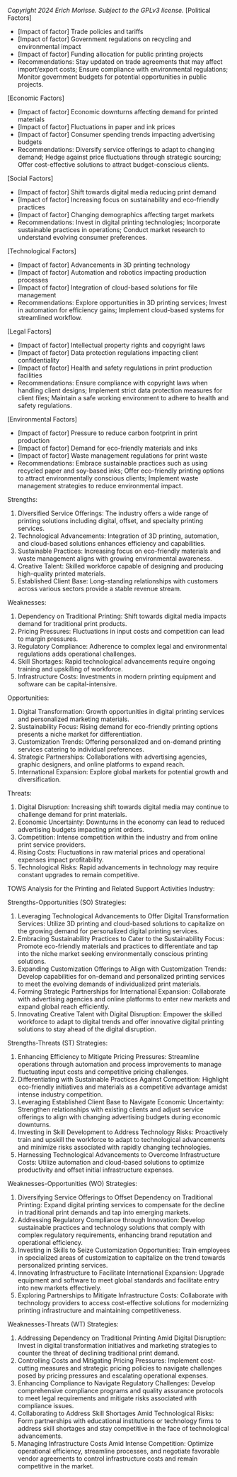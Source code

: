 *Copyright 2024 Erich Morisse.  Subject to the GPLv3 license.*
[Political Factors]
- [Impact of factor] Trade policies and tariffs
- [Impact of factor] Government regulations on recycling and environmental impact
- [Impact of factor] Funding allocation for public printing projects
- Recommendations: Stay updated on trade agreements that may affect import/export costs; Ensure compliance with environmental regulations; Monitor government budgets for potential opportunities in public projects.

[Economic Factors]
- [Impact of factor] Economic downturns affecting demand for printed materials
- [Impact of factor] Fluctuations in paper and ink prices
- [Impact of factor] Consumer spending trends impacting advertising budgets
- Recommendations: Diversify service offerings to adapt to changing demand; Hedge against price fluctuations through strategic sourcing; Offer cost-effective solutions to attract budget-conscious clients.

[Social Factors]
- [Impact of factor] Shift towards digital media reducing print demand
- [Impact of factor] Increasing focus on sustainability and eco-friendly practices
- [Impact of factor] Changing demographics affecting target markets
- Recommendations: Invest in digital printing technologies; Incorporate sustainable practices in operations; Conduct market research to understand evolving consumer preferences.

[Technological Factors]
- [Impact of factor] Advancements in 3D printing technology
- [Impact of factor] Automation and robotics impacting production processes
- [Impact of factor] Integration of cloud-based solutions for file management
- Recommendations: Explore opportunities in 3D printing services; Invest in automation for efficiency gains; Implement cloud-based systems for streamlined workflow.

[Legal Factors]
- [Impact of factor] Intellectual property rights and copyright laws
- [Impact of factor] Data protection regulations impacting client confidentiality
- [Impact of factor] Health and safety regulations in print production facilities
- Recommendations: Ensure compliance with copyright laws when handling client designs; Implement strict data protection measures for client files; Maintain a safe working environment to adhere to health and safety regulations.

[Environmental Factors]
- [Impact of factor] Pressure to reduce carbon footprint in print production
- [Impact of factor] Demand for eco-friendly materials and inks
- [Impact of factor] Waste management regulations for print waste
- Recommendations: Embrace sustainable practices such as using recycled paper and soy-based inks; Offer eco-friendly printing options to attract environmentally conscious clients; Implement waste management strategies to reduce environmental impact.

Strengths:
1. Diversified Service Offerings: The industry offers a wide range of printing solutions including digital, offset, and specialty printing services.
2. Technological Advancements: Integration of 3D printing, automation, and cloud-based solutions enhances efficiency and capabilities.
3. Sustainable Practices: Increasing focus on eco-friendly materials and waste management aligns with growing environmental awareness.
4. Creative Talent: Skilled workforce capable of designing and producing high-quality printed materials.
5. Established Client Base: Long-standing relationships with customers across various sectors provide a stable revenue stream.

Weaknesses:
1. Dependency on Traditional Printing: Shift towards digital media impacts demand for traditional print products.
2. Pricing Pressures: Fluctuations in input costs and competition can lead to margin pressures.
3. Regulatory Compliance: Adherence to complex legal and environmental regulations adds operational challenges.
4. Skill Shortages: Rapid technological advancements require ongoing training and upskilling of workforce.
5. Infrastructure Costs: Investments in modern printing equipment and software can be capital-intensive.

Opportunities:
1. Digital Transformation: Growth opportunities in digital printing services and personalized marketing materials.
2. Sustainability Focus: Rising demand for eco-friendly printing options presents a niche market for differentiation.
3. Customization Trends: Offering personalized and on-demand printing services catering to individual preferences.
4. Strategic Partnerships: Collaborations with advertising agencies, graphic designers, and online platforms to expand reach.
5. International Expansion: Explore global markets for potential growth and diversification.

Threats:
1. Digital Disruption: Increasing shift towards digital media may continue to challenge demand for print materials.
2. Economic Uncertainty: Downturns in the economy can lead to reduced advertising budgets impacting print orders.
3. Competition: Intense competition within the industry and from online print service providers.
4. Rising Costs: Fluctuations in raw material prices and operational expenses impact profitability.
5. Technological Risks: Rapid advancements in technology may require constant upgrades to remain competitive.

TOWS Analysis for the Printing and Related Support Activities Industry:

Strengths-Opportunities (SO) Strategies:
1. Leveraging Technological Advancements to Offer Digital Transformation Services: Utilize 3D printing and cloud-based solutions to capitalize on the growing demand for personalized digital printing services.
2. Embracing Sustainability Practices to Cater to the Sustainability Focus: Promote eco-friendly materials and practices to differentiate and tap into the niche market seeking environmentally conscious printing solutions.
3. Expanding Customization Offerings to Align with Customization Trends: Develop capabilities for on-demand and personalized printing services to meet the evolving demands of individualized print materials.
4. Forming Strategic Partnerships for International Expansion: Collaborate with advertising agencies and online platforms to enter new markets and expand global reach efficiently.
5. Innovating Creative Talent with Digital Disruption: Empower the skilled workforce to adapt to digital trends and offer innovative digital printing solutions to stay ahead of the digital disruption.

Strengths-Threats (ST) Strategies:
1. Enhancing Efficiency to Mitigate Pricing Pressures: Streamline operations through automation and process improvements to manage fluctuating input costs and competitive pricing challenges.
2. Differentiating with Sustainable Practices Against Competition: Highlight eco-friendly initiatives and materials as a competitive advantage amidst intense industry competition.
3. Leveraging Established Client Base to Navigate Economic Uncertainty: Strengthen relationships with existing clients and adjust service offerings to align with changing advertising budgets during economic downturns.
4. Investing in Skill Development to Address Technology Risks: Proactively train and upskill the workforce to adapt to technological advancements and minimize risks associated with rapidly changing technologies.
5. Harnessing Technological Advancements to Overcome Infrastructure Costs: Utilize automation and cloud-based solutions to optimize productivity and offset initial infrastructure expenses.

Weaknesses-Opportunities (WO) Strategies:
1. Diversifying Service Offerings to Offset Dependency on Traditional Printing: Expand digital printing services to compensate for the decline in traditional print demands and tap into emerging markets.
2. Addressing Regulatory Compliance through Innovation: Develop sustainable practices and technology solutions that comply with complex regulatory requirements, enhancing brand reputation and operational efficiency.
3. Investing in Skills to Seize Customization Opportunities: Train employees in specialized areas of customization to capitalize on the trend towards personalized printing services.
4. Innovating Infrastructure to Facilitate International Expansion: Upgrade equipment and software to meet global standards and facilitate entry into new markets effectively.
5. Exploring Partnerships to Mitigate Infrastructure Costs: Collaborate with technology providers to access cost-effective solutions for modernizing printing infrastructure and maintaining competitiveness.

Weaknesses-Threats (WT) Strategies:
1. Addressing Dependency on Traditional Printing Amid Digital Disruption: Invest in digital transformation initiatives and marketing strategies to counter the threat of declining traditional print demand.
2. Controlling Costs and Mitigating Pricing Pressures: Implement cost-cutting measures and strategic pricing policies to navigate challenges posed by pricing pressures and escalating operational expenses.
3. Enhancing Compliance to Navigate Regulatory Challenges: Develop comprehensive compliance programs and quality assurance protocols to meet legal requirements and mitigate risks associated with compliance issues.
4. Collaborating to Address Skill Shortages Amid Technological Risks: Form partnerships with educational institutions or technology firms to address skill shortages and stay competitive in the face of technological advancements.
5. Managing Infrastructure Costs Amid Intense Competition: Optimize operational efficiency, streamline processes, and negotiate favorable vendor agreements to control infrastructure costs and remain competitive in the market.

